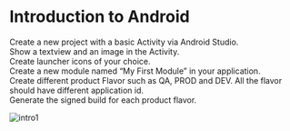 # Introduction to Android
Create a new project with a basic Activity via Android Studio.<br>
Show a textview and an image in the Activity.<br> 
Create launcher icons of your choice.<br>
Create a new module named “My First Module” in your application.<br>
Create different product Flavor such as QA, PROD and DEV. All the flavor should have different application id.<br>
Generate the signed build for each product flavor.<br>


![intro1](https://user-images.githubusercontent.com/42887995/135237483-5633ecfd-e073-450c-9f9c-0a4f620990ed.gif)

